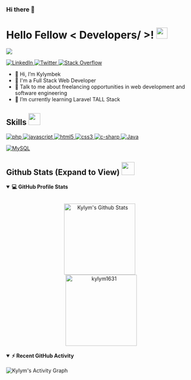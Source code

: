 ### Hi there 👋

<h1> Hello Fellow < Developers/ >! <img src = "https://raw.githubusercontent.com/MartinHeinz/MartinHeinz/master/wave.gif" width="30px" height="30px"> </h1>
<p align='center'>
</p>

<p>
  <a href="https://github.com/DenverCoder1/readme-typing-svg">
	  <img src="https://readme-typing-svg.herokuapp.com?&font=IBM+Plex+Sans&color=abcdef&size=20&lines=Welcome+to+my+GitHub+Profile!;I'm+a+Full+Stack+Web+Developer;I'm+a+Computer+Science+engineer" />
	</a>
</p>

   <a href="https://www.linkedin.com/in/kylymbek-mazaripov-b84381216/" target="_blank">
    <img alt="LinkedIn" src="https://img.shields.io/badge/LinkedIn-0077B5?style=for-the-badge&logo=linkedin&logoColor=white">
  </a>   
  <a href="https://twitter.com/KMazaripov" target="_blank">
    <img alt="Twitter" src="https://img.shields.io/badge/Twitter-00ccff?style=for-the-badge&logo=twitter&logoColor=white">
  </a>
   <a href="https://stackoverflow.com/users/15554427/kylymbek-mazaripov" target="_blank">
    <img alt="Stack Overflow" src="https://img.shields.io/badge/Stack_Overflow-FE7A16?style=for-the-badge&logo=stack-overflow&logoColor=white" >
  </a>  
   
 

- 👋 Hi, I’m Kylymbek
- 💼 I'm a Full Stack Web Developer
- 💬 Talk to me about freelancing opportunities in web development and software engineering
- 🌱 I’m currently learning Laravel TALL Stack

<h2> Skills <img src = "https://media2.giphy.com/media/QssGEmpkyEOhBCb7e1/giphy.gif?cid=ecf05e47a0n3gi1bfqntqmob8g9aid1oyj2wr3ds3mg700bl&rid=giphy.gif" width="32px" height="32px"> </h2>

  <a href="https://www.php.net" target="_blank"> 
    <img alt="php" src="https://img.shields.io/badge/Php-474A8A?style=for-the-badge&logo=php&logoColor=white">
  </a>
  
  <a href="https://www.javascript.com/" target="_blank"> 
    <img alt="javascript" src="https://img.shields.io/badge/javascript-%23323330.svg?style=for-the-badge&logo=javascript&logoColor=%23F7DF1E">
  </a>
  
  <a href="https://html5.org/" target="_blank"> 
    <img alt="html5" src="https://img.shields.io/badge/html5-%23E34F26.svg?style=for-the-badge&logo=html5&logoColor=white">
  </a>
  <a href="https://www.w3.org/Style/CSS/Overview.en.html" target="_blank"> 
    <img alt="css3" src="https://img.shields.io/badge/css3-%231572B6.svg?style=for-the-badge&logo=css3&logoColor=white">
  </a>
  
  <a href="https://docs.microsoft.com/en-us/dotnet/csharp/" target="_blank"> 
    <img alt="c-sharp" src="https://img.shields.io/badge/c%23-%23239120.svg?style=for-the-badge&logo=c-sharp&logoColor=white">
  </a>
  <a href="https://www.java.com" target="_blank"> 
    <img alt="Java" src="https://img.shields.io/badge/Java-ED8B00?style=for-the-badge&logo=java&logoColor=white">
  </a>
  
  
   
<a href="https://www.mysql.com/"><img alt="MySQL" src="https://img.shields.io/badge/Microsoft%20SQL%20Server-CC2927?style=for-the-badge&logo=microsoft%20sql%20server&logoColor=white"></a>

   

<h2> Github Stats (Expand to View) <img src = "https://i.pinimg.com/originals/65/c4/f4/65c4f452571be1261e9c623f7da488ac.gif" width="35px" height="35px"> </h2>

<details open> 
  <summary><b>💻 GitHub Profile Stats</b></summary>
  <br/>
  <p align="center">
    <img alt="Kylym's Github Stats" src="https://github-readme-stats-sigma-five.vercel.app/api?username=kylym1631&show_icons=true&count_private=true&theme=algolia" height="192px"/>
<br/>
  &nbsp;
	  <img src="https://github-readme-stats-sigma-five.vercel.app/api/top-langs?username=kylym1631&show_icons=true&locale=en&layout=compact&theme=algolia" alt="kylym1631" height="192px"/>
  <br/>
  </p>
</details>


<details open>
  <summary><b>⚡ Recent GitHub Activity</b></summary>
  <br/>
   <img alt="Kylym's Activity Graph" src="https://activity-graph.herokuapp.com/graph?username=kylym1631&custom_title=Kylym's%20Contribution%20Graph&theme=react-dark" />
  <br/>

</details>


<br/>


